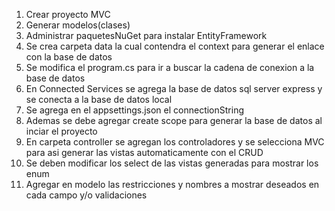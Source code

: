 1. Crear proyecto MVC
2. Generar modelos(clases)
3. Administrar paquetesNuGet para instalar EntityFramework
4. Se crea carpeta data la cual contendra el context para generar el enlace con la base de datos
5. Se modifica el program.cs para ir a buscar la cadena de conexion a la base de datos
6. En Connected Services se agrega la base de datos sql server express y se conecta a la base de datos local
7. Se agrega en el appsettings.json el connectionString
8. Ademas se debe agregar create scope para generar la base de datos al inciar el proyecto
9. En carpeta controller se agregan los controladores y se selecciona MVC para asi generar las vistas automaticamente con el CRUD
10. Se deben modificar los select de las vistas generadas para mostrar los enum
11. Agregar en modelo las restricciones y nombres a mostrar deseados en cada campo y/o validaciones
